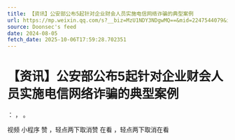 ```yaml
---
title: 【资讯】公安部公布5起针对企业财会人员实施电信网络诈骗的典型案例
url: https://mp.weixin.qq.com/s?__biz=MzU1NDY3NDgwMQ==&mid=2247544079&idx=2&sn=07dc1545afa3858b0857ea419ee6b7bc
source: Doonsec's feed
date: 2024-08-05
fetch_date: 2025-10-06T17:59:28.702351
---
```


# 【资讯】公安部公布5起针对企业财会人员实施电信网络诈骗的典型案例

：
，
。

视频
小程序
赞
，轻点两下取消赞
在看
，轻点两下取消在看